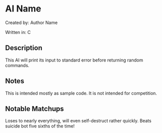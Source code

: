 # AI Name

Created by: Author Name

Written in: C

## Description

This AI will print its input to standard error before returning random
commands.

## Notes

This is intended mostly as sample code. It is not intended for competition.

## Notable Matchups

Loses to nearly everything, will even self-destruct rather quickly.
Beats suicide bot five sixths of the time!
